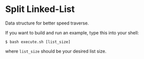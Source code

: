 # Split Linked-List 
Data structure for better speed traverse.

If you want to build and run an example, type this into your shell:  
```
$ bash execute.sh [list_size]
```  
where `list_size` should be your desired list size.
